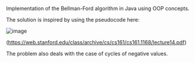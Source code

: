 Implementation of the Bellman-Ford algorithm in Java using OOP concepts.

The solution is inspired by using the pseudocode here:

![image](https://user-images.githubusercontent.com/51855097/234570363-4e3d05e5-733d-4fb8-8539-4c9555987543.png)


(https://web.stanford.edu/class/archive/cs/cs161/cs161.1168/lecture14.pdf)

The problem also deals with the case of cycles of negative values.
